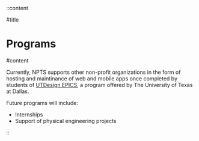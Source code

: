 ::content

#title

# Programs

#content

<!-- ## Internships

NPTS provides the following internship opportunities -->

<!-- ## Solutions Development -->

<!-- ## Workshops -->

Currently, NPTS supports other non-profit organizations in the form of hosting and maintinance of web and mobile apps once completed by students of [UTDesign EPICS](https://epics.utdallas.edu), a program offered by The University of Texas at Dallas.

Future programs will include:

- Internships
- Support of physical engineering projects

::
